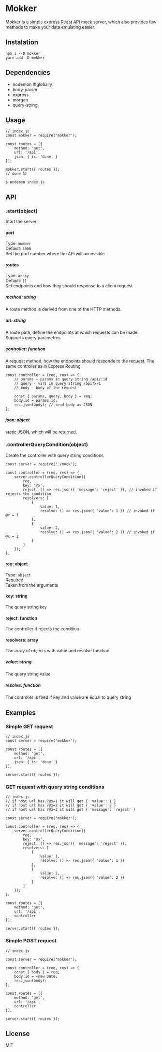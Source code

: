 # Mokker
Mokker is a simple express Reast API mock server, which also provides few methods to make your data emulating easier.

## Instalation
```
npm i --D mokker
yarn add -D mokker
```

## Dependencies
- nodemon !!!globally
- body-parser
- express
- morgan
- query-string

## Usage

```
// index.js
const mokker = require('mokker');

const routes = [{
    method: 'get',
    url: '/api',
    json: { is: 'done' }
}];

mokker.start({ routes });
// done 😍
```

`$ nodemon index.js`

## API

### .start(object)
Start the server

#### port
Type: `number`\
Default: `3000`\
Set the port number where the APi will accessible

#### routes
Type: `array`\
Default: `[]`\
Set endpoints and how they should response to a client request

##### method: string
A route method is derived from one of the HTTP methods.

##### url: string
A route path, define the endpoints at which requests can be made. Supports query parametres.

##### controller: function
A request method, how the endpoints should responde to the request. The same controller as in Express Routing.
```
const controller = (req, res) => {
    // params – params in query string /api/:id
    // query - vars in query string /api?x=1
    // body – body of the request

    const { params, query, body } = req;
    body.id = params.id;
    res.json(body); // send body as JSON
};
```

##### json: object
static JSON, which will be returned.

### .controllerQueryCondition(object)
Create the controller with query string conditions

```
const server = require('./mock');

const controller = (req, res) => {
    server.controllerQueryCondition({
        req,
        key: '@x',
        reject: () => res.json({ 'message': 'reject' }), // invoked if rejects the condition
        resolvers: [
            {
                value: 1,
                resolve: () => res.json({ 'value': 1 }) // invoked if @x = 1
            },
            {
                value: 2,
                resolve: () => res.json({ 'value': 2 }) // invoked if @x = 2
            }
        ]
    });
};

```

#### req: object
Type: `object`\
Required\
Taken from the arguments

#### key: string
The query string key

#### reject: function
The controller if rejects the condition

#### resolvers: array
The array of objects with value and resolve function

##### value: string
The query string value

##### resolve: function
The controller is fired if key and value are equal to query string

## Examples
### Simple GET request
```
// index.js
const server = require('mokker');

const routes = [{
    method: 'get',
    url: '/api',
    json: { is: 'done' }
}];

server.start({ routes });
```

### GET request with query string conditions
```
// index.js
// if host url has ?@x=1 it will get { 'value': 1 }
// if host url has ?@x=2 it will get { 'value': 2 }
// if host url has ?@x=3 it will get { 'message': 'reject' }

const server = require('mokker');

const controller = (req, res) => {
    server.controllerQueryCondition({
        req,
        key: '@x',
        reject: () => res.json({ 'message': 'reject' }),
        resolvers: [
            {
                value: 1,
                resolve: () => res.json({ 'value': 1 })
            },
            {
                value: 2,
                resolve: () => res.json({ 'value': 2 })
            }
        ]
    });
};

const routes = [{
    method: 'get',
    url: '/api',
    controller
}];

server.start({ routes });
```
### Simple POST request
```
// index.js

const server = require('mokker');

const controller = (req, res) => {
    const { body } = req;
    body.id = +new Date;
    res.json(body);
};

const routes = [{
    method: 'get',
    url: '/api',
    controller
}];

server.start({ routes });
```


## License
MIT